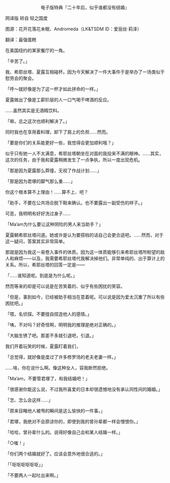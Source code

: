 <p align="center">电子版特典『二十年后，似乎谁都没有结婚』</p>

网译版 转自 轻之国度

图源：花开花落花未眠、Andromeda（LK&TSDM ID：爱丽丝·莉泽）

翻译：最强蛋糕

在美国纽约的某家餐厅的一角。

「辛苦了。」

我、希耶丝塔、夏露互相碰杯。因为今天解决了一件大事件于是举办了一场类似于慰劳会的聚会。

「呼～就好像是为了这一杯才如此拼命的一样。」

夏露做出了像是工薪阶层的人一口气喝干啤酒的反应。

……虽然其实是无酒精饮料。

「嘛，总之这次也顺利解决了。」

同时我也在享用着料理，卸下了肩上的负担……然而。

「要是你们的关系能更好一些，我觉得会更加顺利哦？」

似乎只有她一人不太满意，希耶丝塔朝坐在对面的我投来不满的眼神。……其实，这次的任务，由于我和夏露稍微发生了一点争执，所以一度出现危机。

「那是因为夏露那么莽撞，无视了作战计划……」

「那是因为君塚的脚气那么重……」

你这个根本算不上理由！……算不上、吧？

「助手，不要在公共场合脱下鞋来确认。也不要露出一副受伤的样子。」

可恶，我明明有好好洗过身子……

「Ma’am为什么要让这种阴险的男人来当助手？」

夏露朝希耶丝塔问道。她或许是认为要搭档的话自己会更合适吧。……然而，对于这一疑问，答案其实非常简单。

那就是因为我这一易卷入事件的体质。因为这一体质能够引来希耶丝塔所盼望的敌人和麻烦——以及，我需要希耶丝塔代我解决掉他们。非常单纯的、出于算计上的关系。所以，希耶丝塔的回答一定是——

「……谁知道呢。到底是为什么呢。」

然而等来的却是可以说是在苦笑着的、似乎有些困扰的笑容。

「但是，事到如今，已经被助手相当在意着呢。可以说是因为爱太沉重了所以有些困扰吧。」

「喂，名侦探。不要擅自捏造他人的感情。」

「咦，不对吗？好奇怪啊，明明我的推理是绝对正确的。」

「大脑生锈了吧。那差不多就引退吧，引退。」

我们开着玩笑的时候，夏露盯着我们，

「总觉得，就好像是度过了许多修罗场的老夫老妻一样。」

……啥，你在说什么啊。像这种女人，容我断然拒绝。

「Ma’am，不要管君塚了，和我结婚吧！」

「很感谢你能这么说，不过我所喜爱的日本却很遗憾地没有承认同性间的婚姻。」

「怎、怎么会这样……」

「原来目睹他人被甩的瞬间是这么愉快的一件事。」

「君塚，我绝对不会原谅你的，即使到我的曾孙辈都一样会憎恨你。」

「哈哈，曾孙辈什么的。说得好像自己会和某人结婚一样。」

「○嗤！」

「你们两个结婚就好了。应该会意外地很合适的。」

「「呕呕呕呕呕呕」」

「不要两人一起吐出来啊。」

